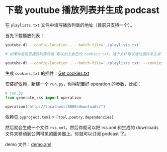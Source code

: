 # 下载 youtube 播放列表并生成 podcast

在 `playlists.txt` 文件中填写播放列表的地址（目前只支持一个）。

首先下载播放列表：

```bash
youtube-dl --config-location . --batch-file='./playlists.txt'

# 如果你是私密播放列表的话 可以加上自己的 cookies.txt，这个文件可以通过插件来生成

youtube-dl --config-location . --batch-file='./playlists.txt' --cookies ".\youtube.com_cookies.txt" 
```

生成 `cookies.txt` 的插件：[Get cookies.txt](https://chrome.google.com/webstore/detail/get-cookiestxt/bgaddhkoddajcdgocldbbfleckgcbcid)


安装好依赖，新建一个 `run.py`，你得配置好 operation 的参数，比如：

```py
# run.py
from generate_rss import operation

operation("http://localhost:5000/downloads/")
```

依赖见 `pyproject.toml` > `[tool.poetry.dependencies]`


然后就会生成一个文件 `rss.xml`，然后你就可以把 rss.xml 和生成的 downloads 文件夹移动到公网可见的服务器上。你就可以订阅 podcast 了。

demo 文件：[demo.xml](./demo.xml)
